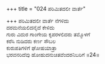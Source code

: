 +++
title = "024 ಪರಿಮಿತದಲೀ ವಾರ್ತೆ"

+++
ಪರಿಮಿತದಲೀ ವಾರ್ತೆ ನೆಗಳಿದು  
ದರಮನೆಯಲಿದನೈದೆ ಕೇಳಿದು  
ಗುರು ವಿದುರ ಗಾಂಗೇಯ ಕೃಪರಳಲಿದರು ತಮ್ಮೊಳಗೆ   
ಕರೆಸಿ ನುಡಿದರು ಕರ್ಣ ಸೌಬಲ  
ಕುರುಪತಿಗಳಿಗೆ ಘೋಷಯಾತ್ರಾ  
ಭರವನರಿದೆವು ಹೋಹುದನುಚಿತವೆಂದರನಿಬರಿಗೆ      ॥24॥
